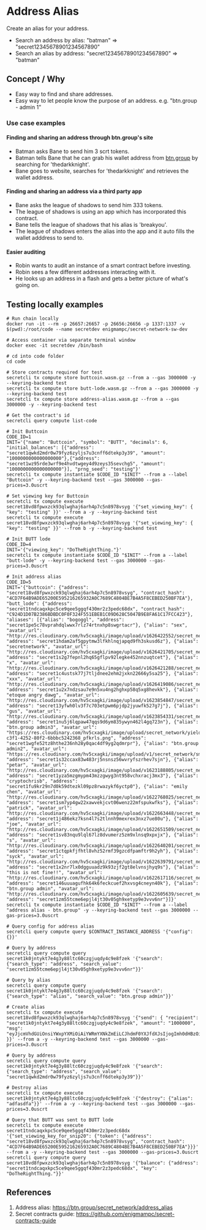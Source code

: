 # Address Alias
Create an alias for your address.
* Search an address by alias: "batman" => "secret12345678901234567890"
* Search an alias by address: "secret12345678901234567890" => "batman"

## Concept / Why
* Easy way to find and share addresses.
* Easy way to let people know the purpose of an address. e.g. "btn.group - admin 1"

### Use case examples
#### Finding and sharing an address through btn.group's site
* Batman asks Bane to send him 3 scrt tokens.
* Batman tells Bane that he can grab his wallet address from [btn.group](https://www.btn.group/secret_network/address_alias) by searching for 'thedarkknight'.
* Bane goes to website, searches for 'thedarkknight' and retrieves the wallet address.

#### Finding and sharing an address via a third party app
* Bane asks the league of shadows to send him 333 tokens.
* The league of shadows is using an app which has incorporated this contract.
* Bane tells the league of shadows that his alias is 'breakyou'.
* The league of shadows enters the alias into the app and it auto fills the wallet adddress to send to.

#### Easier auditing
* Robin wants to audit an instance of a smart contract before investing.
* Robin sees a few different addresses interacting with it.
* He looks up an address in a flash and gets a better picture of what's going on.

## Testing locally examples
```
# Run chain locally
docker run -it --rm -p 26657:26657 -p 26656:26656 -p 1337:1337 -v $(pwd):/root/code --name secretdev enigmampc/secret-network-sw-dev

# Access container via separate terminal window 
docker exec -it secretdev /bin/bash

# cd into code folder
cd code

# Store contracts required for test
secretcli tx compute store buttcoin.wasm.gz --from a --gas 3000000 -y --keyring-backend test
secretcli tx compute store butt-lode.wasm.gz --from a --gas 3000000 -y --keyring-backend test
secretcli tx compute store address-alias.wasm.gz --from a --gas 3000000 -y --keyring-backend test

# Get the contract's id
secretcli query compute list-code

# Init Buttcoin 
CODE_ID=1
INIT='{"name": "Buttcoin", "symbol": "BUTT", "decimals": 6, "initial_balances": [{"address": "secret1qwkd2mdr0w79fyz6zyljs7u3cnff6dtekp3y39", "amount": "1000000000000000000"},{"address": "secret1wz95rde3wrf9e4hvdtwgey4d9zeys35sevchg5", "amount": "1000000000000000000"}], "prng_seed": "testing"}'
secretcli tx compute instantiate $CODE_ID "$INIT" --from a --label "Buttcoin" -y --keyring-backend test --gas 3000000 --gas-prices=3.0uscrt

# Set viewing key for Buttcoin
secretcli tx compute execute secret18vd8fpwxzck93qlwghaj6arh4p7c5n8978vsyg '{"set_viewing_key": { "key": "testing" }}' --from a -y --keyring-backend test
secretcli tx compute execute secret18vd8fpwxzck93qlwghaj6arh4p7c5n8978vsyg '{"set_viewing_key": { "key": "testing" }}' --from b -y --keyring-backend test

# Init BUTT lode
CODE_ID=4
INIT='{"viewing_key": "DoTheRightThing."}'
secretcli tx compute instantiate $CODE_ID "$INIT" --from a --label "butt-lode" -y --keyring-backend test --gas 3000000 --gas-prices=3.0uscrt

# Init address alias
CODE_ID=5
INIT='{"buttcoin": {"address": "secret18vd8fpwxzck93qlwghaj6arh4p7c5n8978vsyg", "contract_hash": "4CD7F64B9ADE65200E595216265932A0C7689C4804BE7B4A5F8CEBED250BF7EA"}, "butt_lode": {"address": "secret1tndcaqxkpc5ce9qee5ggqf430mr2z3pedc68dx", "contract_hash": "C924D1D07B2386BDBDC0F0F324F551EBEB1C09D628C5047B9E8FA61C17FCC423"}, "aliases": [{"alias": "bogoggl", "address": "secret1pe5c78vprahdqlwwx7rlz74rtnxhp8swgrtacr"}, {"alias": "sex", "avatar_url": "http://res.cloudinary.com/hv5cxagki/image/upload/v1626422552/secret_network/address_alias/user_uploads/rso5ouuglk3tq5itkayd.jpg", "address": "secret1hdam2af5gpytmw3lfkhlnqjapqd9fh3skusd6z"}, {"alias": "secretnetwork", "avatar_url": "http://res.cloudinary.com/hv5cxagki/image/upload/v1626421705/secret_network/address_alias/user_uploads/irict0nfewkvoikpbajd.jpg", "address": "secret1s2g7fepnl2hq65gflpv92legke452nnzuqtcet"}, {"alias": "x", "avatar_url": "http://res.cloudinary.com/hv5cxagki/image/upload/v1626421288/secret_network/address_alias/user_uploads/dxh13oasotliwggbczst.jpg", "address": "secret1c4ustsk77j7tljdnee2ehm2jxkn22666y5sa25"}, {"alias": "xxx", "avatar_url": "http://res.cloudinary.com/hv5cxagki/image/upload/v1626419086/secret_network/address_alias/user_uploads/pyqac3nll9escxjzwp1a.gif", "address": "secret1u2x7ndzsau7e9n5xu4ng2hghxp58q5xg8hevkk"}, {"alias": "etoque angry dawg", "avatar_url": "http://res.cloudinary.com/hv5cxagki/image/upload/v1623854847/secret_network/address_alias/user_uploads/k0pkom4sarf6av6uvgmg.png", "address": "secret13yfwh0lv3f7c703etpwm6pjdp2jyuwfk527g7j"}, {"alias": "gus", "avatar_url": "http://res.cloudinary.com/hv5cxagki/image/upload/v1623854331/secret_network/address_alias/user_uploads/ytiylm9s4q5z6dik8kx1.jpg", "address": "secret1nu5j6lqpaw47qqs9d6ym835ywyn462l4gq723n"}, {"alias": "btn.group admin3", "avatar_url": "https://res.cloudinary.com/hv5cxagki/image/upload/secret_network/yield_optimizer/3143e566-c3f1-4252-80f2-6bbbc5242368_pfkrls.png", "address": "secret1wgfe52tz8hthe236nh28y0qac4df9yg2qdmrpr"}, {"alias": "btn.group admin2", "avatar_url": "https://res.cloudinary.com/hv5cxagki/image/upload/v1/secret_network/smart_contract_interface/contract_rough_MG_tw1vei.png", "address": "secret1s32ccax83w483rj5nsnsz56wvryfszrhev7sjn"}, {"alias": "petar", "avatar_url": "http://res.cloudinary.com/hv5cxagki/image/upload/v1623188805/secret_network/address_alias/user_uploads/muvb0mnrflvjd79pgcoq.png", "address": "secret1yza5mzgmypm43mzzgwyg3nt958vchxracj3mx3"}, {"alias": "cryptochrisb", "address": "secret1fu9kr29n7d0k59dtezkl09pz8rwazykf6yctp0"}, {"alias": "emily chen", "avatar_url": "http://res.cloudinary.com/hv5cxagki/image/upload/v1622768025/secret_network/address_alias/user_uploads/mkiq3e1erohtph51vs9b.png", "address": "secret1sm7yp4gw22xawvekjcvt06wenz22mfspukwfks"}, {"alias": "patrick", "avatar_url": "http://res.cloudinary.com/hv5cxagki/image/upload/v1622663448/secret_network/address_alias/user_uploads/ggkqrbqmchoa9olbyk6v.png", "address": "secret1j486ekz7ksn4l7s2tlnnh9mexrex3nxz7ue80u"}, {"alias": "joe", "avatar_url": "http://res.cloudinary.com/hv5cxagki/image/upload/v1622651509/secret_network/address_alias/user_uploads/ybkikya8ozpmvvykc7di.jpg", "address": "secret1sv83nqu9lql67lz8dvumerz5zm9xlnsq9xpxjx"}, {"alias": "s", "avatar_url": "http://res.cloudinary.com/hv5cxagki/image/upload/v1622640201/secret_network/address_alias/user_uploads/y6nitqlx5u5plj6e6s5e.jpg", "address": "secret1ctqpkfjfhtl8vhz52rmf39gzcdfpamftr9h2yh"}, {"alias": "syck", "avatar_url": "http://res.cloudinary.com/hv5cxagki/image/upload/v1622639791/secret_network/address_alias/user_uploads/ajizdbadebzgizjzn3st.jpg", "address": "secret1x2nr7lx0dgguuadz9k93zjf2gt8elvnsjhyq9s"}, {"alias": "this is not fine!!", "avatar_url": "http://res.cloudinary.com/hv5cxagki/image/upload/v1622617116/secret_network/address_alias/user_uploads/myvj4h8sy7u5vmqpabih.jpg", "address": "secret146uuuagufhk64k6feckcuef2hxvsg4cneyn40k"}, {"alias": "btn.group admin", "avatar_url": "http://res.cloudinary.com/hv5cxagki/image/upload/v1622605639/secret_network/address_alias/user_uploads/dd07sfnuj1tnwe5nrfzg.png", "address": "secret1zm55tcme6epjl4jt30v05gh9xetyp9e3vvv6nr"}]}'
secretcli tx compute instantiate $CODE_ID "$INIT" --from a --label "address alias - btn.group" -y --keyring-backend test --gas 3000000 --gas-prices=3.0uscrt

# Query config for address alias
secretcli query compute query $CONTRACT_INSTANCE_ADDRESS '{"config": {}}'

# Query by address
secretcli query compute query secret1k0jntykt7e4g3y88ltc60czgjuqdy4c9e8fzek '{"search": {"search_type": "address", "search_value": "secret1zm55tcme6epjl4jt30v05gh9xetyp9e3vvv6nr"}}'

# Query by alias
secretcli query compute query secret1k0jntykt7e4g3y88ltc60czgjuqdy4c9e8fzek '{"search": {"search_type": "alias", "search_value": "btn.group admin"}}'

# Create alias
secretcli tx compute execute secret18vd8fpwxzck93qlwghaj6arh4p7c5n8978vsyg '{"send": { "recipient": "secret1k0jntykt7e4g3y88ltc60czgjuqdy4c9e8fzek", "amount": "1000000", "msg": "eyJjcmVhdGUiOnsiYWxpYXMiOiAiYWRmYXNkZmEiLCJhdmF0YXJfdXJsIjogImh0dHBzOi8vc2VjcmV0bm9kZXMuY29tL2Fzc2V0cy9odWJibGUtbG9nby03M2JkN2FjYzI2YmYxNmM0YWY5NjZiZWE2Yjk0ZTY4MDliMTBkNzNmOTllMTJiNTU4YTc4OGQ2OTdiYjdjY2Q0LnBuZyJ9fQ" }}' --from a -y --keyring-backend test --gas 3000000 --gas-prices=3.0uscrt

# Query by address
secretcli query compute query secret1k0jntykt7e4g3y88ltc60czgjuqdy4c9e8fzek '{"search": {"search_type": "address", "search_value": "secret1qwkd2mdr0w79fyz6zyljs7u3cnff6dtekp3y39"}}'

# Destroy alias
secretcli tx compute execute secret1k0jntykt7e4g3y88ltc60czgjuqdy4c9e8fzek '{"destroy": {"alias": "adfasdfa"}}' --from a -y --keyring-backend test --gas 3000000 --gas-prices=3.0uscrt

# Query that BUTT was sent to BUTT lode
secretcli tx compute execute secret1tndcaqxkpc5ce9qee5ggqf430mr2z3pedc68dx '{"set_viewing_key_for_snip20": {"token": {"address": "secret18vd8fpwxzck93qlwghaj6arh4p7c5n8978vsyg", "contract_hash": "4CD7F64B9ADE65200E595216265932A0C7689C4804BE7B4A5F8CEBED250BF7EA"}}}' --from a -y --keyring-backend test --gas 3000000 --gas-prices=3.0uscrt
secretcli query compute query secret18vd8fpwxzck93qlwghaj6arh4p7c5n8978vsyg '{"balance": {"address": "secret1tndcaqxkpc5ce9qee5ggqf430mr2z3pedc68dx", "key": "DoTheRightThing."}}'
```

## References
1. Address alias: https://btn.group/secret_network/address_alias
2. Secret contracts guide: https://github.com/enigmampc/secret-contracts-guide
